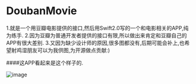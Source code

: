 # DoubanMovie
1.就是一个用豆瓣电影提供的接口,然后用Swift2.0写的一个和电影相关的APP,纯为练手.
2.因为豆瓣为普通开发者提供的接口有限,所以做出来肯定和豆瓣自己的APP有很大差别.
3.又因为缺少设计师的原因,很多图都没有,后期可能会补上,也希望射鸡湿朋友可以为我供图,为开源做点贡献:)

####这APP看起来是这个样子的.

![image](https://github.com/twoeast/Movies/blob/master/ScreenShot/ScreenShot1.png)
